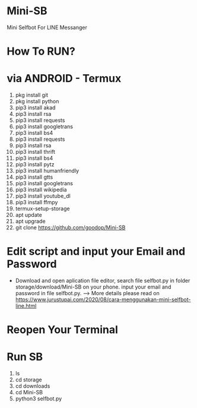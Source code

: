 # Mini-SB
Mini Selfbot For LINE Messanger

# How To RUN?

# via ANDROID - Termux
1. pkg install git
2. pkg install python
3. pip3 install akad
4. pip3 install rsa
5. pip3 install requests
6. pip3 install googletrans
7. pip3 install bs4
8. pip3 install requests 
9. pip3 install rsa
10. pip3 install thrift
11. pip3 install bs4
12. pip3 install pytz
13. pip3 install humanfriendly
14. pip3 install gtts
15. pip3 install googletrans
16. pip3 install wikipedia
17. pip3 install youtube_dl
18. pip3 install ffmpy
19. termux-setup-storage
20. apt update
21. apt upgrade
23. git clone https://github.com/goodop/Mini-SB
# Edit script and input your Email and Password

* Download and open aplication file editor, search file selfbot.py in folder storage/download/Mini-SB on your phone.
input your email and password in file selfbot.py.
--> More details please read on https://www.jurustupai.com/2020/08/cara-menggunakan-mini-selfbot-line.html

# Reopen Your Terminal
# Run SB
1. ls
2. cd storage
3. cd downloads
4. cd Mini-SB
5. python3 selfbot.py
